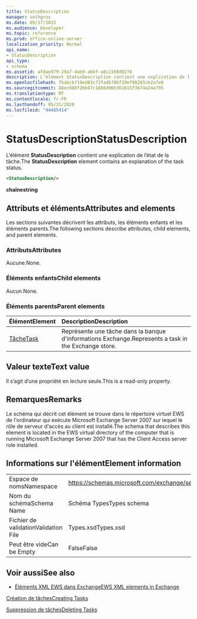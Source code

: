 ```yaml
---
title: StatusDescription
manager: sethgros
ms.date: 09/17/2015
ms.audience: Developer
ms.topic: reference
ms.prod: office-online-server
localization_priority: Normal
api_name:
- StatusDescription
api_type:
- schema
ms.assetid: afdae979-29a7-4ab9-a6bf-a8c2168d0278
description: L’élément StatusDescription contient une explication de l’état de la tâche.
ms.openlocfilehash: 7babcb719ed83c73fadb786f29ef98265cb2a7e0
ms.sourcegitcommit: 88ec988f2bb67c1866d06b361615f3674a24e795
ms.translationtype: MT
ms.contentlocale: fr-FR
ms.lasthandoff: 05/31/2020
ms.locfileid: "44465414"
---
```

# <a name="statusdescription"></a><span data-ttu-id="0a0e6-103">StatusDescription</span><span class="sxs-lookup"><span data-stu-id="0a0e6-103">StatusDescription</span></span>

<span data-ttu-id="0a0e6-104">L’élément **StatusDescription** contient une explication de l’état de la tâche.</span><span class="sxs-lookup"><span data-stu-id="0a0e6-104">The **StatusDescription** element contains an explanation of the task status.</span></span> 
  
```xml
<StatusDescription/>
```

 <span data-ttu-id="0a0e6-105">**chaîne**</span><span class="sxs-lookup"><span data-stu-id="0a0e6-105">**string**</span></span>
## <a name="attributes-and-elements"></a><span data-ttu-id="0a0e6-106">Attributs et éléments</span><span class="sxs-lookup"><span data-stu-id="0a0e6-106">Attributes and elements</span></span>

<span data-ttu-id="0a0e6-107">Les sections suivantes décrivent les attributs, les éléments enfants et les éléments parents.</span><span class="sxs-lookup"><span data-stu-id="0a0e6-107">The following sections describe attributes, child elements, and parent elements.</span></span>
  
### <a name="attributes"></a><span data-ttu-id="0a0e6-108">Attributs</span><span class="sxs-lookup"><span data-stu-id="0a0e6-108">Attributes</span></span>

<span data-ttu-id="0a0e6-109">Aucune.</span><span class="sxs-lookup"><span data-stu-id="0a0e6-109">None.</span></span>
  
### <a name="child-elements"></a><span data-ttu-id="0a0e6-110">Éléments enfants</span><span class="sxs-lookup"><span data-stu-id="0a0e6-110">Child elements</span></span>

<span data-ttu-id="0a0e6-111">Aucun.</span><span class="sxs-lookup"><span data-stu-id="0a0e6-111">None.</span></span>
  
### <a name="parent-elements"></a><span data-ttu-id="0a0e6-112">Éléments parents</span><span class="sxs-lookup"><span data-stu-id="0a0e6-112">Parent elements</span></span>

|<span data-ttu-id="0a0e6-113">**Élément**</span><span class="sxs-lookup"><span data-stu-id="0a0e6-113">**Element**</span></span>|<span data-ttu-id="0a0e6-114">**Description**</span><span class="sxs-lookup"><span data-stu-id="0a0e6-114">**Description**</span></span>|
|:-----|:-----|
|[<span data-ttu-id="0a0e6-115">Tâche</span><span class="sxs-lookup"><span data-stu-id="0a0e6-115">Task</span></span>](task.md) <br/> |<span data-ttu-id="0a0e6-116">Représente une tâche dans la banque d'informations Exchange.</span><span class="sxs-lookup"><span data-stu-id="0a0e6-116">Represents a task in the Exchange store.</span></span>  <br/> |
   
## <a name="text-value"></a><span data-ttu-id="0a0e6-117">Valeur texte</span><span class="sxs-lookup"><span data-stu-id="0a0e6-117">Text value</span></span>

<span data-ttu-id="0a0e6-118">Il s’agit d’une propriété en lecture seule.</span><span class="sxs-lookup"><span data-stu-id="0a0e6-118">This is a read-only property.</span></span>
  
## <a name="remarks"></a><span data-ttu-id="0a0e6-119">Remarques</span><span class="sxs-lookup"><span data-stu-id="0a0e6-119">Remarks</span></span>

<span data-ttu-id="0a0e6-120">Le schéma qui décrit cet élément se trouve dans le répertoire virtuel EWS de l'ordinateur qui exécute Microsoft Exchange Server 2007 sur lequel le rôle de serveur d'accès au client est installé.</span><span class="sxs-lookup"><span data-stu-id="0a0e6-120">The schema that describes this element is located in the EWS virtual directory of the computer that is running Microsoft Exchange Server 2007 that has the Client Access server role installed.</span></span>
  
## <a name="element-information"></a><span data-ttu-id="0a0e6-121">Informations sur l'élément</span><span class="sxs-lookup"><span data-stu-id="0a0e6-121">Element information</span></span>

|||
|:-----|:-----|
|<span data-ttu-id="0a0e6-122">Espace de noms</span><span class="sxs-lookup"><span data-stu-id="0a0e6-122">Namespace</span></span>  <br/> |https://schemas.microsoft.com/exchange/services/2006/types  <br/> |
|<span data-ttu-id="0a0e6-123">Nom du schéma</span><span class="sxs-lookup"><span data-stu-id="0a0e6-123">Schema Name</span></span>  <br/> |<span data-ttu-id="0a0e6-124">Schéma Types</span><span class="sxs-lookup"><span data-stu-id="0a0e6-124">Types schema</span></span>  <br/> |
|<span data-ttu-id="0a0e6-125">Fichier de validation</span><span class="sxs-lookup"><span data-stu-id="0a0e6-125">Validation File</span></span>  <br/> |<span data-ttu-id="0a0e6-126">Types.xsd</span><span class="sxs-lookup"><span data-stu-id="0a0e6-126">Types.xsd</span></span>  <br/> |
|<span data-ttu-id="0a0e6-127">Peut être vide</span><span class="sxs-lookup"><span data-stu-id="0a0e6-127">Can be Empty</span></span>  <br/> |<span data-ttu-id="0a0e6-128">False</span><span class="sxs-lookup"><span data-stu-id="0a0e6-128">False</span></span>  <br/> |
   
## <a name="see-also"></a><span data-ttu-id="0a0e6-129">Voir aussi</span><span class="sxs-lookup"><span data-stu-id="0a0e6-129">See also</span></span>



- [<span data-ttu-id="0a0e6-130">Éléments XML EWS dans Exchange</span><span class="sxs-lookup"><span data-stu-id="0a0e6-130">EWS XML elements in Exchange</span></span>](ews-xml-elements-in-exchange.md)


[<span data-ttu-id="0a0e6-131">Création de tâches</span><span class="sxs-lookup"><span data-stu-id="0a0e6-131">Creating Tasks</span></span>](https://msdn.microsoft.com/library/0ef97334-e8a0-4f67-a23a-dd9e2bbad49f%28Office.15%29.aspx)
  
[<span data-ttu-id="0a0e6-132">Suppression de tâches</span><span class="sxs-lookup"><span data-stu-id="0a0e6-132">Deleting Tasks</span></span>](https://msdn.microsoft.com/library/a3d7e25f-8a35-4901-b1d9-d31f418ab340%28Office.15%29.aspx)

